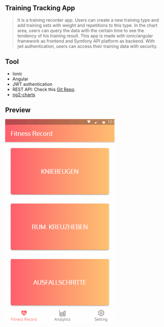 ## Training Tracking App
>It is a training recorder app. Users can create a new training type and add training sets with weight and repetitions to this type. In the chart area, users can query the data with the certain time to see the tendency of his training result.
 This app is made with ionic/angular framework as frontend and Symfony API platform as backend. With jwt authentication, users can access their training data with security.

## Tool
* Ionic  
* Angular  
* JWT authentication  
* REST API: Check this [Git Repo](https://github.com/bobbyart0101/training-api). 
* [ng2-charts](https://www.npmjs.com/package/ng2-charts)
## Preview
![Demo](/src/assets/demo.gif)

